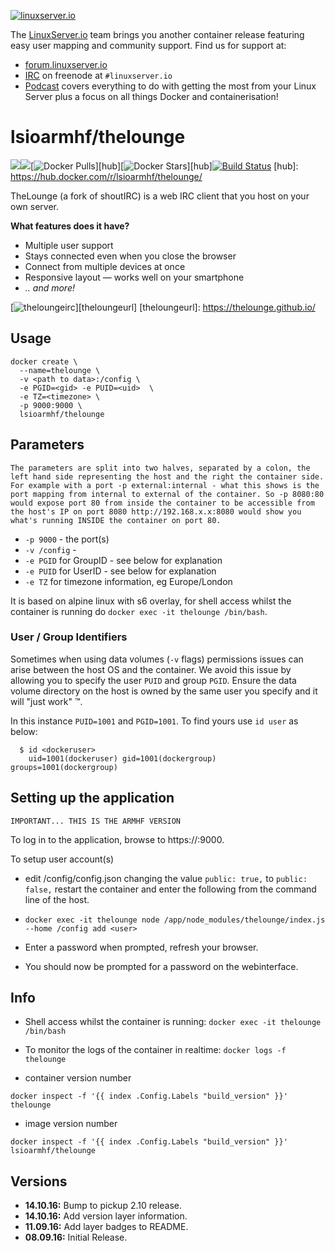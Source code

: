[linuxserverurl]: https://linuxserver.io
[forumurl]: https://forum.linuxserver.io
[ircurl]: https://www.linuxserver.io/irc/
[podcasturl]: https://www.linuxserver.io/podcast/

[![linuxserver.io](https://raw.githubusercontent.com/linuxserver/docker-templates/master/linuxserver.io/img/linuxserver_medium.png)][linuxserverurl]

The [LinuxServer.io][linuxserverurl] team brings you another container release featuring easy user mapping and community support. Find us for support at:
* [forum.linuxserver.io][forumurl]
* [IRC][ircurl] on freenode at `#linuxserver.io`
* [Podcast][podcasturl] covers everything to do with getting the most from your Linux Server plus a focus on all things Docker and containerisation!

# lsioarmhf/thelounge
[![](https://images.microbadger.com/badges/version/lsioarmhf/thelounge.svg)](https://microbadger.com/images/lsioarmhf/thelounge "Get your own version badge on microbadger.com")[![](https://images.microbadger.com/badges/image/lsioarmhf/thelounge.svg)](http://microbadger.com/images/lsioarmhf/thelounge "Get your own image badge on microbadger.com")[![Docker Pulls](https://img.shields.io/docker/pulls/lsioarmhf/thelounge.svg)][hub][![Docker Stars](https://img.shields.io/docker/stars/lsioarmhf/thelounge.svg)][hub][![Build Status](http://jenkins.linuxserver.io:8080/buildStatus/icon?job=Dockers/LinuxServer.io-armhf/lsioarmhf-thelounge)](http://jenkins.linuxserver.io:8080/job/Dockers/job/LinuxServer.io-armhf/job/lsioarmhf-thelounge/)
[hub]: https://hub.docker.com/r/lsioarmhf/thelounge/

TheLounge (a fork of shoutIRC) is a web IRC client that you host on your own server.

__What features does it have?__  
- Multiple user support
- Stays connected even when you close the browser
- Connect from multiple devices at once
- Responsive layout — works well on your smartphone
- _.. and more!_

[![theloungeirc](https://raw.githubusercontent.com/linuxserver/community-templates/master/lsiocommunity/img/shout-icon.png)][theloungeurl]
[theloungeurl]: https://thelounge.github.io/

## Usage

```
docker create \
  --name=thelounge \
  -v <path to data>:/config \
  -e PGID=<gid> -e PUID=<uid>  \
  -e TZ=<timezone> \
  -p 9000:9000 \
  lsioarmhf/thelounge
```

## Parameters

`The parameters are split into two halves, separated by a colon, the left hand side representing the host and the right the container side. 
For example with a port -p external:internal - what this shows is the port mapping from internal to external of the container.
So -p 8080:80 would expose port 80 from inside the container to be accessible from the host's IP on port 8080
http://192.168.x.x:8080 would show you what's running INSIDE the container on port 80.`


* `-p 9000` - the port(s)
* `-v /config` -
* `-e PGID` for GroupID - see below for explanation
* `-e PUID` for UserID - see below for explanation
* `-e TZ` for timezone information, eg Europe/London

It is based on alpine linux with s6 overlay, for shell access whilst the container is running do `docker exec -it thelounge /bin/bash`.

### User / Group Identifiers

Sometimes when using data volumes (`-v` flags) permissions issues can arise between the host OS and the container. We avoid this issue by allowing you to specify the user `PUID` and group `PGID`. Ensure the data volume directory on the host is owned by the same user you specify and it will "just work" ™.

In this instance `PUID=1001` and `PGID=1001`. To find yours use `id user` as below:

```
  $ id <dockeruser>
    uid=1001(dockeruser) gid=1001(dockergroup) groups=1001(dockergroup)
```

## Setting up the application
`IMPORTANT... THIS IS THE ARMHF VERSION`

To log in to the application, browse to https://<hostip>:9000.

To setup user account(s)

+ edit /config/config.json changing the value `public: true,` to `public: false,`  restart the container and enter the following from the command line of the host.

+ `docker exec -it thelounge node /app/node_modules/thelounge/index.js --home /config add <user>`

+ Enter a password when prompted, refresh your browser.

+ You should now be prompted for a password on the webinterface.


## Info

* Shell access whilst the container is running: `docker exec -it thelounge /bin/bash`
* To monitor the logs of the container in realtime: `docker logs -f thelounge`

* container version number 

`docker inspect -f '{{ index .Config.Labels "build_version" }}' thelounge`

* image version number

`docker inspect -f '{{ index .Config.Labels "build_version" }}' lsioarmhf/thelounge`

## Versions

+ **14.10.16:** Bump to pickup 2.10 release.
+ **14.10.16:** Add version layer information.
+ **11.09.16:** Add layer badges to README.
+ **08.09.16:** Initial Release.
